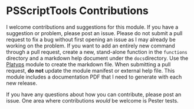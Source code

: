 # PSScriptTools Contributions

I welcome contributions and suggestions for this module. If you have a suggestion or problem, please post an issue. Please do not submit a pull request to fix a bug without first opening an issue as I may already be working on the problem. If you want to add an entirely new command through a pull request, create a new, stand-alone function in the `functions` directory and a markdown help document under the `docs`directory. Use the [Platyps](https://github.com/powershell/platyps) module to create the markdown file. When submitting a pull request, __do not__ update the module manifest or external help file. This module includes a documentation PDF that I need to generate with each new release. 

If you have any questions about how you can contribute, please post an issue. One area where contributions *would* be welcome is Pester tests.
